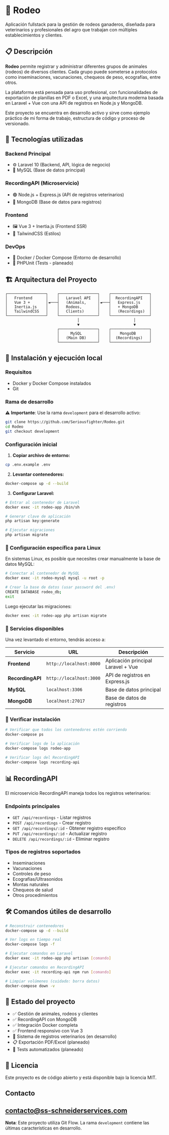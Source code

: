 # 🐄 Rodeo

Aplicación fullstack para la gestión de rodeos ganaderos, diseñada para veterinarios y profesionales del agro que trabajan con múltiples establecimientos y clientes.

## 📋 Descripción

**Rodeo** permite registrar y administrar diferentes grupos de animales (rodeos) de diversos clientes. Cada grupo puede someterse a protocolos como inseminaciones, vacunaciones, chequeos de peso, ecografías, entre otros.

La plataforma está pensada para uso profesional, con funcionalidades de exportación de planillas en PDF o Excel, y una arquitectura moderna basada en Laravel + Vue con una API de registros en Node.js y MongoDB.

Este proyecto se encuentra en desarrollo activo y sirve como ejemplo práctico de mi forma de trabajo, estructura de código y proceso de versionado.

## 🚀 Tecnologías utilizadas

### Backend Principal
- ⚙️ Laravel 10 (Backend, API, lógica de negocio)
- 🐬 MySQL (Base de datos principal)

### RecordingAPI (Microservicio)
- 🟢 Node.js + Express.js (API de registros veterinarios)
- 🍃 MongoDB (Base de datos para registros)

### Frontend
- 🖼️ Vue 3 + Inertia.js (Frontend SSR)
- 🎨 TailwindCSS (Estilos)

### DevOps
- 🐳 Docker / Docker Compose (Entorno de desarrollo)
- 🧪 PHPUnit (Tests - planeado)

## 🏗️ Arquitectura del Proyecto

```
┌─────────────────┐    ┌─────────────────┐    ┌─────────────────┐
│   Frontend      │    │   Laravel API   │    │  RecordingAPI   │
│   Vue 3 +       │◄───┤   (Animals,     │◄───┤   Express.js    │
│   Inertia.js    │    │   Rodeos,       │    │   + MongoDB     │
│   TailwindCSS   │    │   Clients)      │    │   (Recordings)  │
└─────────────────┘    └─────────────────┘    └─────────────────┘
                                │                        │
                                ▼                        ▼
                       ┌─────────────────┐    ┌─────────────────┐
                       │     MySQL       │    │    MongoDB      │
                       │   (Main DB)     │    │  (Recordings)   │
                       └─────────────────┘    └─────────────────┘
```

## 🧰 Instalación y ejecución local

### Requisitos
- Docker y Docker Compose instalados
- Git

### Rama de desarrollo
⚠️ **Importante**: Use la rama `development` para el desarrollo activo:

```bash
git clone https://github.com/Seriousfighter/Rodeo.git
cd Rodeo
git checkout development
```

### Configuración inicial

1. **Copiar archivo de entorno:**
```bash
cp .env.example .env
```

2. **Levantar contenedores:**
```bash
docker-compose up -d --build
```

3. **Configurar Laravel:**
```bash
# Entrar al contenedor de Laravel
docker exec -it rodeo-app /bin/sh

# Generar clave de aplicación
php artisan key:generate

# Ejecutar migraciones
php artisan migrate
```

### 🐧 Configuración específica para Linux

En sistemas Linux, es posible que necesites crear manualmente la base de datos MySQL:

```bash
# Conectar al contenedor de MySQL
docker exec -it rodeo-mysql mysql -u root -p

# Crear la base de datos (usar password del .env)
CREATE DATABASE rodeo_db;
exit
```

Luego ejecutar las migraciones:
```bash
docker exec -it rodeo-app php artisan migrate
```

### 🔧 Servicios disponibles

Una vez levantado el entorno, tendrás acceso a:

| Servicio | URL | Descripción |
|----------|-----|-------------|
| **Frontend** | `http://localhost:8000` | Aplicación principal Laravel + Vue |
| **RecordingAPI** | `http://localhost:3000` | API de registros en Express.js |
| **MySQL** | `localhost:3306` | Base de datos principal |
| **MongoDB** | `localhost:27017` | Base de datos de registros |

### 🧪 Verificar instalación

```bash
# Verificar que todos los contenedores estén corriendo
docker-compose ps

# Verificar logs de la aplicación
docker-compose logs rodeo-app

# Verificar logs del RecordingAPI
docker-compose logs recording-api
```

## 📊 RecordingAPI

El microservicio RecordingAPI maneja todos los registros veterinarios:

### Endpoints principales
- `GET /api/recordings` - Listar registros
- `POST /api/recordings` - Crear registro
- `GET /api/recordings/:id` - Obtener registro específico
- `PUT /api/recordings/:id` - Actualizar registro
- `DELETE /api/recordings/:id` - Eliminar registro

### Tipos de registros soportados
- Inseminaciones
- Vacunaciones
- Controles de peso
- Ecografías/Ultrasonidos
- Montas naturales
- Chequeos de salud
- Otros procedimientos

## 🛠️ Comandos útiles de desarrollo

```bash
# Reconstruir contenedores
docker-compose up -d --build

# Ver logs en tiempo real
docker-compose logs -f

# Ejecutar comandos en Laravel
docker exec -it rodeo-app php artisan [comando]

# Ejecutar comandos en RecordingAPI
docker exec -it recording-api npm run [comando]

# Limpiar volúmenes (cuidado: borra datos)
docker-compose down -v
```

## 📝 Estado del proyecto

- ✅ Gestión de animales, rodeos y clientes
- ✅ RecordingAPI con MongoDB
- ✅ Integración Docker completa
- ✅ Frontend responsivo con Vue 3
- 🔄 Sistema de registros veterinarios (en desarrollo)
- 📋 Exportación PDF/Excel (planeado)
- 🧪 Tests automatizados (planeado)


## 📄 Licencia

Este proyecto es de código abierto y está disponible bajo la licencia MIT.

## Contacto
contacto@ss-schneiderservices.com
---

**Nota**: Este proyecto utiliza Git Flow. La rama `development` contiene las últimas características en desarrollo.